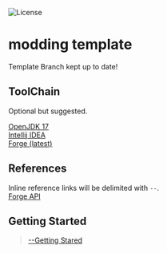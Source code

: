 ![License](https://img.shields.io/badge/license-LGPL2.1-blue)

# modding template
Template Branch kept up to date!

## ToolChain
Optional but suggested.

[OpenJDK 17](https://adoptium.net/releases.html?variant=openjdk17&jvmVariant=hotspot) \
[Intellij IDEA](https://www.jetbrains.com/idea/download/#section=windows) \
[Forge (latest)](https://files.minecraftforge.net/net/minecraftforge/forge/)

## References
Inline reference links will be delimited with `--`. \
[Forge API](https://mcforge.readthedocs.io/en/1.18.x/)

## Getting Started
> [--Getting Stared](https://mcforge.readthedocs.io/en/1.18.x/gettingstarted/)
